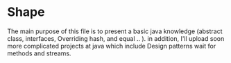 # Shape
The main purpose of this file is to present a basic java knowledge (abstract class, interfaces, Overriding hash, and equal .. ).
in addition, I'll upload soon more complicated projects at java which include Design patterns wait for methods and streams.



